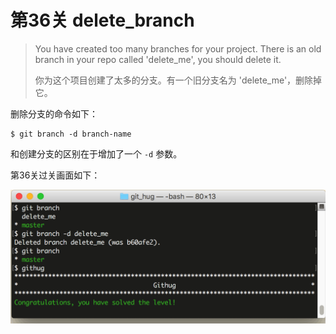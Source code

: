 # 第36关 delete_branch

> You have created too many branches for your project. There is an old branch in your repo called 'delete_me', you should delete it.
> 
> 你为这个项目创建了太多的分支。有一个旧分支名为 'delete_me'，删除掉它。

删除分支的命令如下：

```
$ git branch -d branch-name
```

和创建分支的区别在于增加了一个 ```-d``` 参数。

第36关过关画面如下：

![第36关 delete_branch](images/level-36-delete-branch.png)